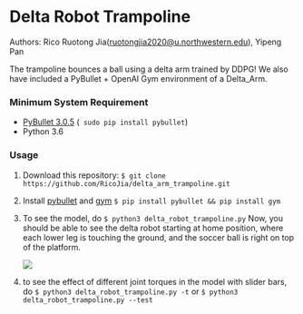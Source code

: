 # Delta Robot Trampoline

Authors: Rico Ruotong Jia(ruotongjia2020@u.northwestern.edu), Yipeng Pan 

The trampoline bounces a ball using a delta arm trained by DDPG! We also have included a PyBullet + OpenAI Gym environment of a Delta_Arm.  

### Minimum System Requirement
- [PyBullet 3.0.5](https://pybullet.org/wordpress/) (``` sudo pip install pybullet```)
- Python 3.6

### Usage
1. Download this repository:
```$ git clone https://github.com/RicoJia/delta_arm_trampoline.git```
2. Install [pybullet](https://pybullet.org/wordpress/) and [gym](https://gym.openai.com/) 
```$ pip install pybullet && pip install gym```
3. To see the model, do
```$ python3 delta_robot_trampoline.py```
Now, you should be able to see the delta robot starting at home position, 
where each lower leg is touching the ground, and the soccer ball is right on 
top of the platform. 

    ![](media/model_1.png)
4. to see the effect of different joint torques in the model with slider bars, do 
```$ python3 delta_robot_trampoline.py -t```
or 
```$ python3 delta_robot_trampoline.py --test```

